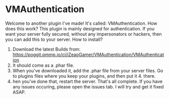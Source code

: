 # VMAuthentication
Welcome to another plugin I've made! It's called: VMAuthentication.
How does this work?
This plugin is mainly designed for authentication. If you want your server fully secured, without any impersonators or hackers, then you can add this to your server.
How to install?
1. Download the latest Builds from: https://poggit.pmmp.io/ci/iZeaoGamer/VMAuthentication/VMAuthentication
2. It should come as a .phar file.
3. When you've downloaded it, add the .phar file from your server files. Go to plugins files where you keep your plugins, and then put it 4. there.
5. hen you've done that, restart the server.
That's all complete.
If you have any issues occuring, please open the issues tab. I will try and get it fixed ASAP.
